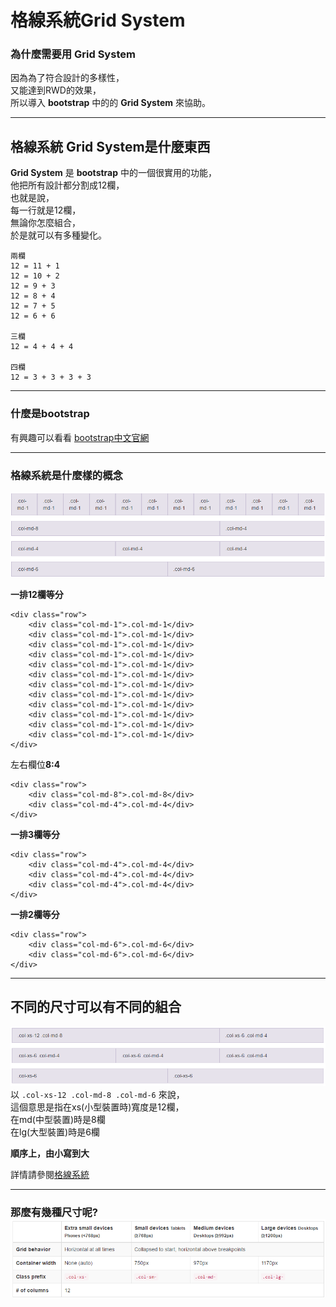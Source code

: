 # 格線系統Grid System

### 

### 為什麼需要用 Grid System

因為為了符合設計的多樣性，  
又能達到RWD的效果，  
所以導入 **bootstrap** 中的的 **Grid System** 來協助。

---

## 格線系統 Grid System是什麼東西

**Grid System** 是 **bootstrap** 中的一個很實用的功能，  
他把所有設計都分割成12欄，  
也就是說，  
每一行就是12欄，  
無論你怎麼組合，  
於是就可以有多種變化。

```
兩欄
12 = 11 + 1
12 = 10 + 2
12 = 9 + 3
12 = 8 + 4
12 = 7 + 5
12 = 6 + 6

三欄
12 = 4 + 4 + 4

四欄
12 = 3 + 3 + 3 + 3
```

---

### 什麼是bootstrap

有興趣可以看看 [bootstrap中文官網](https://kkbruce.tw/bs3/)

---

### 格線系統是什麼樣的概念

![](/assets/grid-system.png)

**一排12欄等分**

```
<div class="row">
    <div class="col-md-1">.col-md-1</div>
    <div class="col-md-1">.col-md-1</div>
    <div class="col-md-1">.col-md-1</div>
    <div class="col-md-1">.col-md-1</div>
    <div class="col-md-1">.col-md-1</div>
    <div class="col-md-1">.col-md-1</div>
    <div class="col-md-1">.col-md-1</div>
    <div class="col-md-1">.col-md-1</div>
    <div class="col-md-1">.col-md-1</div>
    <div class="col-md-1">.col-md-1</div>
    <div class="col-md-1">.col-md-1</div>
    <div class="col-md-1">.col-md-1</div>
</div>
```

左右欄位**8:4**

```
<div class="row">
    <div class="col-md-8">.col-md-8</div>
    <div class="col-md-4">.col-md-4</div>
</div>
```

**一排3欄等分**

```
<div class="row">
    <div class="col-md-4">.col-md-4</div>
    <div class="col-md-4">.col-md-4</div>
    <div class="col-md-4">.col-md-4</div>
</div>
```

**一排2欄等分**

```
<div class="row">
    <div class="col-md-6">.col-md-6</div>
    <div class="col-md-6">.col-md-6</div>
</div>
```

---

## 不同的尺寸可以有不同的組合

![](/assets/different-size.png)以 `.col-xs-12 .col-md-8 .col-md-6` 來說，  
這個意思是指在xs\(小型裝置時\)寬度是12欄，  
在md\(中型裝置\)時是8欄  
在lg\(大型裝置\)時是6欄

**順序上，由小寫到大**

詳情請參閱[格線系統](https://kkbruce.tw/bs3/CSS#grid)

 

---

### 那麼有幾種尺寸呢?![](/assets/size.png)



